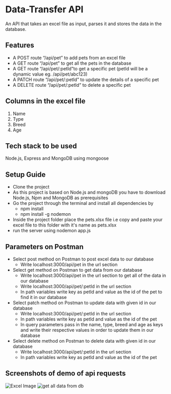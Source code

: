 # Data-Transfer API
An API that takes an excel file as input, parses it and stores the data in the database.
## Features

- A POST route “/api/pet” to add pets from an excel file
- A GET route “/api/pet” to get all the pets in the database
- A GET route “/api/pet/:petId”to get a specific pet (petId will be a dynamic value eg. /api/pet/abc123)
- A PATCH route “/api/pet/:petId” to update the details of a specific pet
- A DELETE route “/api/pet/:petId” to delete a specific pet  
  
## Columns in the excel file
1. Name
2. Type
3. Breed
4. Age

## Tech stack to be used
Node.js, Express and MongoDB using mongoose
  
 ## Setup Guide
- Clone the project  
- As this project is based on Node.js and mongoDB you have to download Node.js, Npm and MongoDB as prerequisites  
- Go the project through the terminal and install all dependencies by   
  - npm install
  - npm install -g nodemon  
 - Inside the project folder place the pets.xlsx file i.e copy and paste your excel file to this folder with it's name as pets.xlsx
 - run the server using nodemon app.js
  ## Parameters on Postman
  - Select post method on Postman to post excel data to our database
    - Write localhost:3000/api/pet in the url section         
  - Select get method on Postman to get data from our database
    - Write localhost:3000/api/pet in the url section to get all of the data in our database
    - Write localhost:3000/api/pet/:petId in the url section   
    - In path variables write key as petId and value as the id of the pet to find it in our            database      
  - Select patch method on Postman to update data with given id in our database
    - Write localhost:3000/api/pet/:petId in the url section  
    - In path variables write key as petId and value as the id of the pet   
    - In query parameters pass in the name, type, breed and age as keys and write their               respective values in order to update them in our database
  - Select delete method on Postman to delete data with given id in our database
    - Write localhost:3000/api/pet/:petId in the url section  
    - In path variables write key as petId and value as the id of the pet          
  
## Screenshots of demo of api requests
![Excel Image](https://user-images.githubusercontent.com/62804076/173082722-a82c6274-c84f-45ce-a5fa-2a1c745e0731.png)
![get all data from db](https://user-images.githubusercontent.com/62804076/173082237-71350433-f542-4b56-b5d0-1a46ae9c05a2.png)

